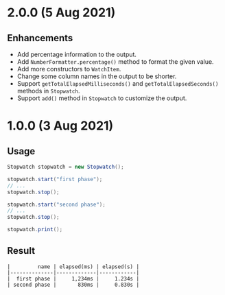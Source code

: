 # 2.0.0 (5 Aug 2021)

## Enhancements
- Add percentage information to the output.
- Add `NumberFormatter.percentage()` method to format the given value.
- Add more constructors to `WatchItem`.
- Change some column names in the output to be shorter.
- Support `getTotalElapsedMilliseconds()` and `getTotalElapsedSeconds()` methods in `Stopwatch`.
- Support `add()` method in `Stopwatch` to customize the output.

# 1.0.0 (3 Aug 2021)

## Usage
```java
Stopwatch stopwatch = new Stopwatch();

stopwatch.start("first phase");
// ...
stopwatch.stop();

stopwatch.start("second phase");
// ...
stopwatch.stop();

stopwatch.print();
```

## Result
```
|         name | elapsed(ms) | elapsed(s) |
|--------------|-------------|------------|
|  first phase |     1,234ms |     1.234s |
| second phase |       830ms |     0.830s |
```